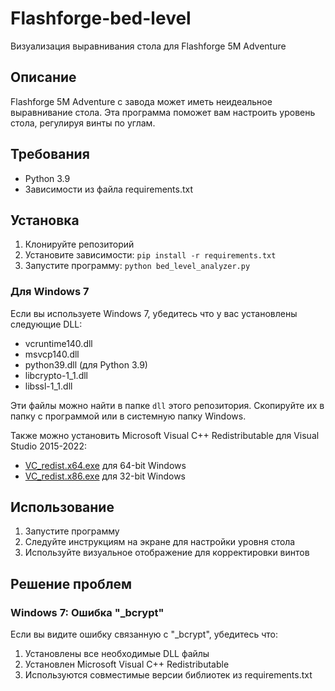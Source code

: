 # Flashforge-bed-level
Визуализация выравнивания стола для Flashforge 5M Adventure

## Описание
Flashforge 5M Adventure с завода может иметь неидеальное выравнивание стола.
Эта программа поможет вам настроить уровень стола, регулируя винты по углам.

## Требования
- Python 3.9
- Зависимости из файла requirements.txt

## Установка
1. Клонируйте репозиторий
2. Установите зависимости: `pip install -r requirements.txt`
3. Запустите программу: `python bed_level_analyzer.py`

### Для Windows 7
Если вы используете Windows 7, убедитесь что у вас установлены следующие DLL:
- vcruntime140.dll
- msvcp140.dll
- python39.dll (для Python 3.9)
- libcrypto-1_1.dll
- libssl-1_1.dll

Эти файлы можно найти в папке `dll` этого репозитория. Скопируйте их в папку с программой или в системную папку Windows.

Также можно установить Microsoft Visual C++ Redistributable для Visual Studio 2015-2022:
- [VC_redist.x64.exe](https://aka.ms/vs/17/release/vc_redist.x64.exe) для 64-bit Windows
- [VC_redist.x86.exe](https://aka.ms/vs/17/release/vc_redist.x86.exe) для 32-bit Windows

## Использование
1. Запустите программу
2. Следуйте инструкциям на экране для настройки уровня стола
3. Используйте визуальное отображение для корректировки винтов

## Решение проблем
### Windows 7: Ошибка "_bcrypt"
Если вы видите ошибку связанную с "_bcrypt", убедитесь что:
1. Установлены все необходимые DLL файлы
2. Установлен Microsoft Visual C++ Redistributable
3. Используются совместимые версии библиотек из requirements.txt